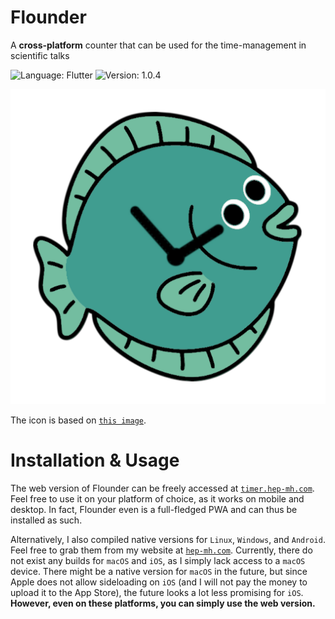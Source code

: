 # Flounder

A **cross-platform** counter that can be used for the time-management in scientific talks

![Language: Flutter](https://img.shields.io/badge/Language-Flutter/Dart-blue.svg?style=flat-square)
![Version: 1.0.4](https://img.shields.io/badge/Current_Version-1.0.4-green.svg?style=flat-square)

![Logo](https://github.com/hep-mh/flounder/blob/main/assets/desktop-icon.png)

The icon is based on [``this image``](https://imgbin.com/png/D3dzb0eY/turquoise-fish-png).

# Installation & Usage

The web version of Flounder can be freely accessed at [``timer.hep-mh.com``](https://timer.hep-mh.com/). Feel free to use it on your platform of choice, as it works on mobile and desktop. In fact, Flounder even is a full-fledged PWA and can thus be installed as such.

Alternatively, I also compiled native versions for ``Linux``, ``Windows``, and ``Android``. Feel free to grab them from my website at [``hep-mh.com``](https://hep-mh.com/). Currently, there do not exist any builds for ``macOS`` and  ``iOS``, as I simply lack access to a ``macOS`` device. There might be a native version for ``macOS`` in the future, but since Apple does not allow sideloading on ``iOS`` (and I will not pay the money to upload it to the App Store), the future looks a lot less promising for ``iOS``. **However, even on these platforms, you can simply use the web version.**
